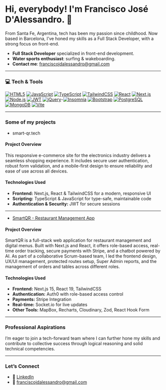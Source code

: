 <H1> Hi, everybody! I'm Francisco José D'Alessandro. 👋</H1>

<P>From Santa Fe, Argentina, tech has been my passion since childhood. Now based in Barcelona, I’ve honed my skills as a Full Stack Developer, with a strong focus on front-end.</P>

- **Full Stack Developer** specialized in front-end development.  
- **Water sports enthusiast**: surfing & wakeboarding.  
- **Contact me**: franciscojdalessandro@gmail.com  

---

<h3>💻 Tech & Tools</h3>

[![HTML5](https://img.shields.io/badge/-HTML5-E34F26?style=for-the-badge&logo=html5&logoColor=white)](https://developer.mozilla.org/docs/Web/HTML) [![JavaScript](https://img.shields.io/badge/-JavaScript-F7DF1E?style=for-the-badge&logo=javascript&logoColor=black)](https://developer.mozilla.org/docs/Web/JavaScript) [![TypeScript](https://img.shields.io/badge/-TypeScript-3178C6?style=for-the-badge&logo=typescript&logoColor=white)](https://www.typescriptlang.org/) [![TailwindCSS](https://img.shields.io/badge/-TailwindCSS-06B6D4?style=for-the-badge&logo=tailwind-css&logoColor=white)](https://tailwindcss.com/) [![React](https://img.shields.io/badge/-React-20232A?style=for-the-badge&logo=react&logoColor=61DAFB)](https://reactjs.org/) [![Next.js](https://img.shields.io/badge/-Next.js-000000?style=for-the-badge&logo=next.js&logoColor=white)](https://nextjs.org/) [![Node.js](https://img.shields.io/badge/-Node.js-339933?style=for-the-badge&logo=node.js&logoColor=white)](https://nodejs.org/) [![JWT](https://img.shields.io/badge/-JWT-000000?style=for-the-badge&logo=json-web-tokens&logoColor=white)](https://jwt.io/) [![jQuery](https://img.shields.io/badge/-jQuery-0769AD?style=for-the-badge&logo=jquery&logoColor=white)](https://jquery.com/)-[![Insomnia](https://img.shields.io/badge/-Insomnia-4000BF?style=for-the-badge&logo=insomnia&logoColor=white)](https://insomnia.rest/) [![Bootstrap](https://img.shields.io/badge/-Bootstrap-7952B3?style=for-the-badge&logo=bootstrap&logoColor=white)](https://getbootstrap.com/) [![PostgreSQL](https://img.shields.io/badge/-PostgreSQL-316192?style=for-the-badge&logo=postgresql&logoColor=white)](https://www.postgresql.org/) [![MongoDB](https://img.shields.io/badge/-MongoDB-47A248?style=for-the-badge&logo=mongodb&logoColor=white)](https://www.mongodb.com/) [![Vite](https://img.shields.io/badge/-Vite-646CFF?style=for-the-badge&logo=vite&logoColor=white)](https://vitejs.dev/)


---

<h3>Some of my projects</h3>

- smart-qr.tech

<h4>Project Overview</h4>

<p>This responsive e-commerce site for the electronics industry delivers a seamless shopping experience. It includes secure user authentication, robust form validation, and a mobile-first design to ensure reliability and ease of use across all devices.</p>

<h4>Technologies Used</h4>

- **Frontend:** Next.js, React & TailwindCSS for a modern, responsive UI  
- **Scripting:** TypeScript & JavaScript for type-safe, maintainable code  
- **Authentication & Security:** JWT for secure sessions  

---

- [SmartQR - Restaurant Management App](<smart-qr.tech>)

<h4>Project Overview</h4>

<p>SmartQR is a full-stack web application for restaurant management and digital menus. Built with Next.js and React, it offers role-based access, real-time order tracking, secure payments with Stripe, and a chatbot powered by AI. As part of a collaborative Scrum-based team, I led the frontend design, UX/UI management, protected routes setup, Super Admin reports, and the management of orders and tables across different roles.</p>

<h4>Technologies Used</h4>

- **Frontend:** Next.js 15, React 19, TailwindCSS  
- **Authentication:** Auth0 with role-based access control  
- **Payments:** Stripe Integration  
- **Real-time:** Socket.io for live updates  
- **Other Tools:** MapBox, Recharts, Cloudinary, Zod, React Hook Form  

---

<h3>Professional Aspirations</h3>

<p>I’m eager to join a tech-forward team where I can further hone my skills and contribute to collective success through logical reasoning and solid technical competencies.</p>

---

<h3>Let’s Connect</h3>

- 🔗 [LinkedIn](https://www.linkedin.com/in/francisco-dalessandro)  
- 📧 franciscojdalessandro@gmail.com  
